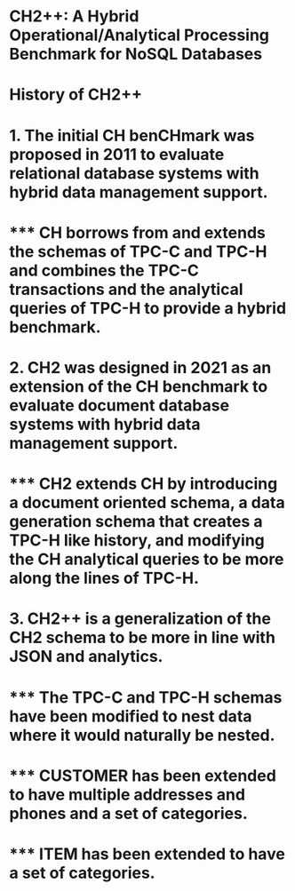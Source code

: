 # CH2++: A Hybrid Operational/Analytical Processing Benchmark for NoSQL Databases
# History of CH2++
# 1. The initial CH benCHmark was proposed in 2011 to evaluate relational database systems with hybrid data management support.
#    *** CH borrows from and extends the schemas of TPC-C and TPC-H and combines the TPC-C transactions and the analytical queries of TPC-H to provide a hybrid benchmark.
# 2. CH2 was designed in 2021 as an extension of the CH benchmark to evaluate document database systems with hybrid data management support.
#    *** CH2 extends CH by introducing a document oriented schema, a data generation schema that creates a TPC-H like history, and modifying the CH analytical queries to be more along the lines of TPC-H.
# 3. CH2++ is a generalization of the CH2 schema to be more in line with JSON and analytics. 
#    *** The TPC-C and TPC-H schemas have been modified to nest data where it would naturally be nested.
#    *** CUSTOMER has been extended to have multiple addresses and phones and a set of categories.
#    *** ITEM has been extended to have a set of categories.
